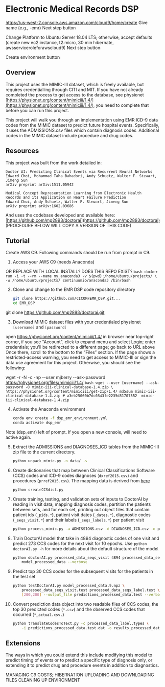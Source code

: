# Electronic Medical Records DSP


https://us-west-2.console.aws.amazon.com/cloud9/home/create
Give name (e.g., <netid>-emr)
Next step button

Change Platform to Ubuntu Server 18.04 LTS; otherwise, accept defaults (create new ec2 instance, t2.micro, 30 min hibernate, awsserviceroleforawscloud9)
Next step button

Create environment button




## Overview

This project uses the MIMIC-III dataset, which is freely available, but requires credentialling through CITI and MIT.  If you have not already completed the process to get access to the database, see physionet [https://physionet.org/content/mimiciii/1.4/](https://physionet.org/content/mimiciii/1.4/), you need to complete that before you can run this project.

This project will walk you through an implementation using EMR ICD-9 data codes from the MIMIC dataset to predict future hospital events. Specifically, it uses the ADMISSIONS.csv files which contain diagnosis codes.  Additional codes in the MIMIC dataset include procedure and drug codes.

## Resources

This project was built from the work detailed in:

``` text
Doctor AI: Predicting Clinical Events via Recurrent Neural Networks  
Edward Choi, Mohammad Taha Bahadori, Andy Schuetz, Walter F. Stewart, Jimeng Sun  
arXiv preprint arXiv:1511.05942
```

``` text
Medical Concept Representation Learning from Electronic Health
Records and its Application on Heart Failure Prediction  
Edward Choi, Andy Schuetz, Walter F. Stewart, Jimeng Sun  
arXiv preprint arXiv:1602.03686
```

And uses the codebase developed and available here:
[https://github.com/mp2893/doctorai](https://github.com/mp2893/doctorai)
(PROCEDURE BELOW WILL COPY A VERSION OF THIS CODE)

## Tutorial

Create AWS C9. Following commands should be run from prompt in C9.

1. Access your AWS C9 (needs Anaconda)

OR REPLACE WITH LOCAL INSTALL?
DOES THIS REPO EXIST?
    ``` bash
    docker run -i -t --rm --name my_anaconda3 -v $(pwd):/home/ubuntu/projects/ \
        -w /home/ubuntu/projects/ continuumio/anaconda3 /bin/bash
    ```

2. Clone and change to the EMR DSP code repository directory

    ``` bash
    git clone https://github.com/CICOM/EMR_DSP.git...
    cd EMR_DSP
    ```
git clone https://github.com/mp2893/doctorai.git

3. Download MIMIC dataset files with your credentialed physionet `[username]` and `[password]`

open https://physionet.org/content/mimiciii/1.4/ in browser
near top-right corner, if you see "Account", click to expand menu and select Login; enter credentials; you'll be redirected to a different page; go back to URL above 
Once there, scroll to the bottom to the “Files” section. If the page shows a restricted-access warning, you need to get access to MIMIC-III or sign the data use agreement for this project. Otherwise, you should see the following:


wget -r -N -c -np --user mjberry --ask-password https://physionet.org/files/mimiciii/1.4/
    ``` bash
    wget --user [username] --ask-password -O mimic-iii-clinical-database-1.4.zip \
        https://physionet.org/content/mimiciii/get-zip/1.4/
    md5sum mimic-iii-clinical-database-1.4.zip
    # a3eb25060b7dc0843fe2235d81707552  mimic-iii-clinical-database-1.4.zip
    ```

4. Activate the Anaconda environment

    ``` bash
    conda env create -f dsp_emr_environment.yml
    conda activate dsp_emr
    ```
Note (dsp_emr) left of prompt. If you open a new console, will need to active again.

5. Extract the ADMISSIONS and DIAGNOSES_ICD tables from the MIMIC-III zip file to the current directory.

    ``` bash
    python unpack_mimic.py -n data/ -v
    ```

6. Create dictionaries that map between Clinical Classifications Software (CCS) codes and ICD-9 codes diagnoses (`dxref2015.csv`) and procedures (`prref2015.csv`). The mapping data is derived from [here](https://www.hcup-us.ahrq.gov/toolssoftware/ccs/ccs.jsp)

    ``` bash
    python createCCSdict.py
    ```

7. Create training, testing, and validation sets of inputs to DoctorAI by reading in visit data, mapping diagnosis codes, partition the patients between sets, and for each set, printing out object files that contain patient ids (`_pids.*`), patient visit dates (`_dates.*`), diagnostic codes (`_seqs_visit.*`) and their labels (`_seqs_labels.*`) per patient visit

    ``` bash
    python process_mimic.py -a ADMISSIONS.csv -d DIAGNOSES_ICD.csv -o processed_data -v
    ```

8. Train DoctorAI model that take in 4894 diagnostic codes of one visit and predict 273 CCS codes for the next visit for 10 epochs. Use `python doctorAI.py -h` for more details about the default structure of the model.

    ``` bash
    python doctorAI.py processed_data_seqs_visit 4894 processed_data_seqs_label 273 \
        model_processed_data --verbose
    ```

9. Predict top 30 CCS codes for the subsequent visits for the patients in the test set

    ``` bash
    python testDoctorAI.py model_processed_data.9.npz \
        processed_data_seqs_visit.test processed_data_seqs_label.test \
        [200,200] --output_file predictions_processed_data.test --verbose
    ```

10. Convert prediction data object into two readable files of CCS codes, the top 30 predicted codes (`*.csv`) and the observed CCS codes that occurred (`*_actual.csv.`)

    ``` bash
    python translateCodesToText.py -c processed_data_label.types \
        -i predictions_processed_data.test.dat -o results_processed_data.test -v
    ```

## Extensions

The ways in which you could extend this include modifying this model to predict timing of events or to predict a specific type of diagnosis only, or extending it to predict drug and procedure events in addition to diagnostics.  

MANAGING C9 COSTS; HIBERNATION
UPLOADING AND DOWNLOADING FILES
CLEANING UP ENVIRONMENT
